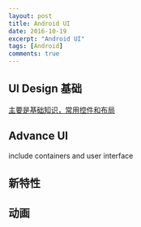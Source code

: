 ```yaml
---
layout: post
title: Android UI
date: 2016-10-19
excerpt: "Android UI"
tags: [Android]
comments: true
---
```


## UI Design 基础
[主要是基础知识，常用控件和布局](https://github.com/vivianking6855/vivianking6855.github.io/blob/master/_posts/android/doc/Android%20UI%20Programming%201%20Basic.pdf)

## Advance UI
include containers and user interface

## 新特性

## 动画

